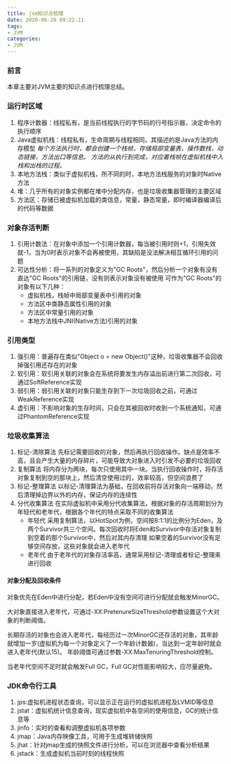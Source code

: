 ```yaml
---
title: jvm知识点梳理
date: 2020-06-28 09:22:11
tags:
- JVM
categories:
- JVM
---
```


### 前言

  本章主要对JVM主要的知识点进行梳理总结。
<!-- more -->

### 运行时区域

  1. 程序计数器：线程私有，是当前线程执行的字节码的行号指示器，决定命令的执行顺序
  2. Java虚拟机栈：线程私有，生命周期与线程相同，其描述的是Java方法的内存模型
     *每个方法执行时，都会创建一个栈帧，存储局部变量表，操作数栈，动态链接，方法出口等信息。*
     *方法的从执行到完成，对应着栈帧在虚拟机栈中入栈和出栈的过程。*
  3. 本地方法栈：类似于虚拟机栈，所不同的时，本地方法栈服务的对象时Native方法
  4. 堆：几乎所有的对象实例都在堆中分配内存，也是垃圾收集器管理的主要区域
  5. 方法区：存储已被虚拟机加载的类信息，常量，静态常量，即时编译器编译后的代码等数据

### 对象存活判断

  1. 引用计数法：在对象中添加一个引用计数器，每当被引用时则+1，引用失效就-1，当为0时表示对象不会再被使用，其缺陷是没法解决相互循环引用的问题
  2. 可达性分析：将一系列的对象定义为"GC Roots"，然后分析一个对象有没有直达"GC Roots"的引用链，没有则表示对象没有被使用
     可作为"GC Roots"的对象有以下几种：
     * 虚拟机栈，栈帧中局部变量表中引用的对象
     * 方法区中类静态属性引用的对象
     * 方法区中常量引用的对象
     * 本地方法栈中JNI(Native方法)引用的对象

### 引用类型
  
  1. 强引用：普遍存在类似"Object o = new Object()"这种，垃圾收集器不会回收掉强引用还存在的对象
  2. 软引用：软引用关联的对象会在系统将要发生内存溢出前进行第二次回收，可通过SoftReference实现
  3. 弱引用：弱引用关联的对象只能生存到下一次垃圾回收之前，可通过WeakReference实现
  4. 虚引用：不影响对象的生存时间，只会在其被回收时收到一个系统通知，可通过PhantomReference实现

### 垃圾收集算法

  1. 标记-清除算法
     先标记需要回收的对象，然后再执行回收操作。缺点是效率不高，且会产生大量的内存碎片，可能导致大对象进入时引发不必要的垃圾回收
  2. 复制算法
     将内存分为两块，每次只使用其中一块。当执行回收操作时，将存活对象复制到空的那块上，然后清空使用过的，效率较高，但空间浪费了
  3. 标记-整理算法
     以标记-清理算法为基础，在回收前将存活对象向一端移动，然后清理掉边界以外的内存，保证内存的连续性
  4. 分代收集算法
     在实际虚拟机中采用分代收集算法，根据对象的存活周期划分为年轻代和老年代，根据各个年代的特点采取不同的收集算法
     * 年轻代
       采用复制算法，以HotSpot为例，空间按8:1:1的比例分为Eden，及两个Survivor共三个空间。每次回收时将Eden和Survivor中存活对象复制到空着的那个Survivor中，然后对其内存清理
       如果空着的Survivor没有足够空间存放，这些对象就会进入老年代
     * 老年代
       由于老年代的对象存活率高，通常采用标记-清理或者标记-整理来进行回收

#### 对象分配及回收条件
  
  对象优先在Eden中进行分配，若Eden中没有空间可进行分配就会触发MinorGC。

  大对象直接进入老年代，可通过-XX:PretenureSizeThreshold参数设置这个大对象的判断阈值。

  长期存活的对象也会进入老年代，每经历过一次MinorGC还存活的对象，其年龄就增加一岁(虚拟机为每一个对象定义了一个年龄计数器)，当达到一定年龄时就会进入老年代(默认15)。
  年龄阈值可通过参数-XX:MaxTenuringThreshold控制。
  
  当老年代空间不足时就会触发Full GC，Full GC对性能影响较大，应尽量避免。


### JDK命令行工具
  
  1. jps:虚拟机进程状态查询，可以显示正在运行的虚拟机进程及LVMID等信息
  2. jstat：虚拟机统计信息查询，现实虚拟机中各空间的使用信息，GC的统计信息等
  3. jinfo：实时的查看和调整虚拟机各项参数
  4. jmap：Java内存映像工具，可用于生成堆转储快照
  5. jhat：针对jmap生成的快照文件进行分析，可以在浏览器中查看分析结果
  6. jstack：生成虚拟机当前时刻的线程快照